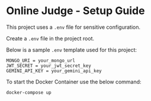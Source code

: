 # Online Judge - Setup Guide

This project uses a `.env` file for sensitive configuration.  

Create a `.env` file in the project root.  

Below is a sample `.env` template used for this project:

```env
MONGO_URI = your_mongo_url
JWT_SECRET = your_jwt_secret_key
GEMINI_API_KEY = your_gemini_api_key
```

To start the Docker Container use the below command:

```env
docker-compose up
```

